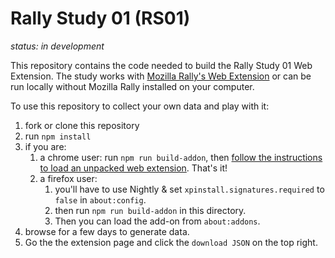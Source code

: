 # Rally Study 01 (RS01)

_status: in development_

This repository contains the code needed to build the Rally Study 01 Web Extension. 
The study works with [Mozilla Rally's Web Extension](https://github.com/mozilla-rally/rally-core-addon)
or can be run locally without Mozilla Rally installed on your computer.

To use this repository to collect your own data and play with it:

1. fork or clone this repository
2. run `npm install`
3. if you are:
   1. a chrome user: run `npm run build-addon`, then [follow the instructions to load an unpacked web extension](https://developer.chrome.com/docs/extensions/mv2/getstarted/). That's it!
   2. a firefox user: 
      1. you'll have to use Nightly & set `xpinstall.signatures.required` to `false` in `about:config`. 
      2. then run `npm run build-addon` in this directory.
      3. Then you can load the add-on from `about:addons`.
4. browse for a few days to generate data.
5. Go the the extension page and click the `download JSON` on the top right.
